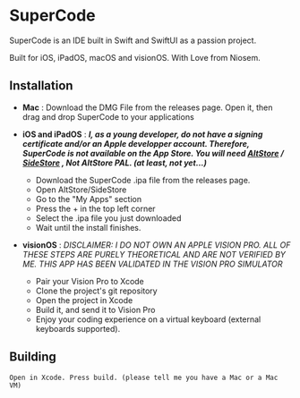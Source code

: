 # SuperCode
SuperCode is an IDE built in Swift and SwiftUI as a passion project.

Built for iOS, iPadOS, macOS and visionOS.
With Love from Niosem.

## Installation
   * **Mac** :
        Download the DMG File from the releases page. Open it, then drag and drop SuperCode to your applications
   * **iOS and iPadOS** : ***I, as a young developer, do not have a signing certificate and/or an Apple developper account. Therefore, SuperCode is not available on the App Store. You will need [AltStore](https://altstore.io) / [SideStore](https://sidestore.io) , Not AltStore PAL. (at least, not yet...)***
        * Download the SuperCode .ipa file from the releases page.
        * Open AltStore/SideStore
        * Go to the "My Apps" section
        * Press the + in the top left corner
        * Select the .ipa file you just downloaded
        * Wait until the install finishes. 
   * **visionOS** :
        *DISCLAIMER: I DO NOT OWN AN APPLE VISION PRO. ALL OF THESE STEPS ARE PURELY THEORETICAL AND ARE NOT VERIFIED BY ME. THIS APP HAS BEEN VALIDATED IN THE VISION PRO SIMULATOR*
        
        * Pair your Vision Pro to Xcode
        * Clone the project's git repository
        * Open the project in Xcode 
        * Build it, and send it to Vision Pro
        * Enjoy your coding experience on a virtual keyboard (external keyboards supported).

## Building
    Open in Xcode. Press build. (please tell me you have a Mac or a Mac VM)
